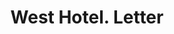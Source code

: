 ---
doi: 10.7916/D8NG62Q8
date_other: '1890'
date_other_textual: 1890-1899
form: correspondence
genre:
- Letters (correspondence)
name:
- West Hotel
object_in_context_url: https://biggert.cul.columbia.edu/items/view/ave_biggert_00660
subject_hierarchical_geographic:
- Minneapolis, Minnesota, United States
subject_name:
- West Hotel
title: West Hotel. Letter
sort_title: West Hotel. Letter
call_number: ave_biggert_00660
coordinates:
- 44.983333333333334,-93.26666666666667
pid: ave_biggert_00660
identifiers: ave_biggert_00660
thumbnail: false
permalink: /biggert/ave_biggert_00660/
layout: iiif-image-page
---